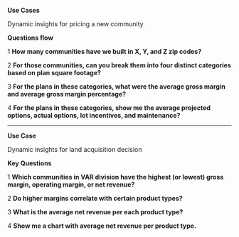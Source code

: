 **Use Cases**

Dynamic insights for pricing a new community

**Questions flow**

1 **How many communities have we built in X, Y, and Z zip codes?**

2 **For those communities, can you break them into four distinct categories based on plan square footage?**

3 **For the plans in these categories, what were the average gross margin and average gross margin percentage?**

4 **For the plans in these categories, show me the average projected options, actual options, lot incentives, and maintenance?**

--------
**Use Case**

Dynamic insights for land acquisition decision 

**Key Questions**

1 **Which communities in VAR division have the highest (or lowest) gross margin, operating margin, or net revenue?**

2 **Do higher margins correlate with certain product types?**

3 **What is the average net revenue per each product type?**

4 **Show me a chart with average net revenue per product type.**

